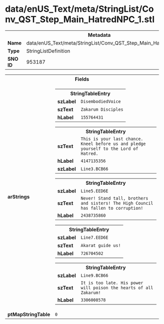 <h1>data/enUS_Text/meta/StringList/Conv_QST_Step_Main_HatredNPC_1.stl</h1><table><tr><th colspan="100%">Metadata</th></tr><tr><td><b>Name</b></td><td>data/enUS_Text/meta/StringList/Conv_QST_Step_Main_HatredNPC_1.stl</td></tr><tr><td><b>Type</b></td><td>StringListDefinition</td></tr><tr><td><b>SNO ID</b></td><td>953187</td></tr></table>

<table><tr><th colspan="100%">Fields</th></tr><tr><td><b>arStrings</b></td><td><table><tr><th colspan="100%">StringTableEntry</th></tr><tr><td><b>szLabel</b></td><td><code>DisembodiedVoice</code></td></tr><tr><td><b>szText</b></td><td><code>Zakarum Disciples</code></td></tr><tr><td><b>hLabel</b></td><td><code>155764431</code></td></tr></table>


<table><tr><th colspan="100%">StringTableEntry</th></tr><tr><td><b>szText</b></td><td><code>This is your last chance. Kneel before us and pledge yourself to the Lord of Hatred.</code></td></tr><tr><td><b>hLabel</b></td><td><code>4147135356</code></td></tr><tr><td><b>szLabel</b></td><td><code>Line3.BCB66</code></td></tr></table>


<table><tr><th colspan="100%">StringTableEntry</th></tr><tr><td><b>szLabel</b></td><td><code>Line5.EED6E</code></td></tr><tr><td><b>szText</b></td><td><code>Never! Stand tall, brothers and sisters! The High Council has fallen to corruption!</code></td></tr><tr><td><b>hLabel</b></td><td><code>2438735860</code></td></tr></table>


<table><tr><th colspan="100%">StringTableEntry</th></tr><tr><td><b>szLabel</b></td><td><code>Line7.EED6E</code></td></tr><tr><td><b>szText</b></td><td><code>Akarat guide us!</code></td></tr><tr><td><b>hLabel</b></td><td><code>726704502</code></td></tr></table>


<table><tr><th colspan="100%">StringTableEntry</th></tr><tr><td><b>szLabel</b></td><td><code>Line9.BCB66</code></td></tr><tr><td><b>szText</b></td><td><code>It is too late. His power will poison the hearts of all Zakarum!</code></td></tr><tr><td><b>hLabel</b></td><td><code>3306008578</code></td></tr></table>


</td></tr><tr><td><b>ptMapStringTable</b></td><td><code>0</code></td></tr></table>

